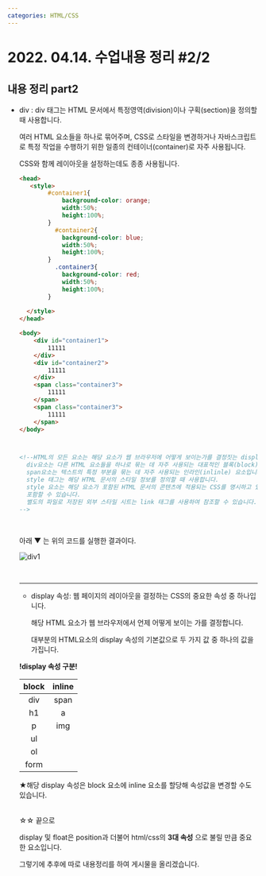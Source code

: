 ```yaml
---
categories: HTML/CSS
---
```


# 2022. 04.14. 수업내용 정리 #2/2

## 내용 정리 part2



+ div : div 태그는 HTML 문서에서 특정영역(division)이나 구획(section)을 정의할 때 사용합니다. <br>

   여러  HTML 요소들을 하나로 묶어주며, CSS로 스타일을 변경하거나 자바스크립트로 특정 작업을 수행하기 위한 일종의 컨테이너(container)로 자주 사용됩니다. <br>

  CSS와 함께 레이아웃을 설정하는데도 종종 사용됩니다.<br>

  

  ```html
  <head>
     <style>
          #container1{
              background-color: orange;
              width:50%;
              height:100%;
          }
         	#container2{
              background-color: blue;
              width:50%;
              height:100%;
          }
         	.container3{
              background-color: red;
              width:50%;
              height:100%;
          }
     
  	</style> 
  </head>
  
  <body>
      <div id="container1">
          11111
      </div>
      <div id="container2">
          11111
      </div>
      <span class="container3">
          11111
      </span>
      <span class="container3">
          11111
      </span>
  </body>
  
  
  
  <!--HTML의 모든 요소는 해당 요소가 웹 브라우저에 어떻게 보이는가를 결정짓는 display 속성을 가집니다.
  	div요소는 다른 HTML 요소들을 하나로 묶는 데 자주 사용되는 대표적인 블록(block) 요소입니다. 
  	span요소는 텍스트의 특정 부분을 묶는 데 자주 사용되는 인라인(inlinle) 요소입니다.
  	style 태그는 해당 HTML 문서의 스타일 정보를 정의할 때 사용합니다.
  	style 요소는 해당 요소가 포함된 HTML 문서의 콘텐츠에 적용되는 CSS를 명시하고 있으며, HTML문서는 여러 개의 <style> 요소를
  	포함할 수 있습니다. 
  	별도의 파일로 저장된 외부 스타일 시트는 link 태그를 사용하여 참조할 수 있습니다.
  -->
  ```

  <br>

  

  아래 ▼ 는 위의 코드를 실행한 결과이다. <br>

   ![div1](../images/2022-04-17-third/div1.png)

  <br>

  *****************

  + display 속성: 웹 페이지의 레이아웃을 결정하는 CSS의 중요한 속성 중 하나입니다. <br>

    해당 HTML 요소가 웹 브라우저에서 언제 어떻게 보이는 가를 결정합니다. <br>

    대부분의 HTML요소의 display 속성의 기본값으로 두 가지 값 중 하나의 값을 가집니다. <br>

  

  **!display 속성 구분!**

  | block  | inline |
  | :----: | :----: |
  | div  | span |
  |  h1  |  a   |
  |  p   | img  |
  |  ul  |      |
  |  ol  |      |
  | form |      |

  ★해당 display 속성은 block 요소에 inline 요소를 할당해 속성값을 변경할 수도 있습니다. <br><br>

  ☆☆ 끝으로 <br>

  display 및 float은 position과 더불어 html/css의 **3대 속성** 으로 불릴 만큼 중요한 요소입니다. <br>

  그렇기에 추후에 따로 내용정리를 하여 게시물을 올리겠습니다.

  
